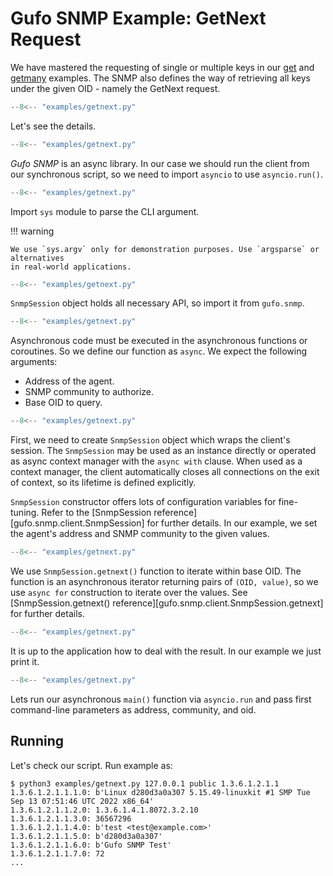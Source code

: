 # Gufo SNMP Example: GetNext Request

We have mastered the requesting of single or multiple keys
in our [get](get.md) and [getmany](getmany.md) examples.
The SNMP also defines the way of retrieving all keys under
the given OID - namely the GetNext request.

``` py title="getnext.py" linenums="1"
--8<-- "examples/getnext.py"
```

Let's see the details.

``` py title="getnext.py" linenums="1" hl_lines="1"
--8<-- "examples/getnext.py"
```
*Gufo SNMP* is an async library. In our case
we should run the client from our synchronous script,
so we need to import `asyncio` to use `asyncio.run()`.

``` py title="getnext.py" linenums="1" hl_lines="2"
--8<-- "examples/getnext.py"
```
Import `sys` module to parse the CLI argument.

!!! warning

    We use `sys.argv` only for demonstration purposes. Use `argsparse` or alternatives
    in real-world applications.

``` py title="getnext.py" linenums="1" hl_lines="4"
--8<-- "examples/getnext.py"
```

`SnmpSession` object holds all necessary API, so import it from `gufo.snmp`.

``` py title="getnext.py" linenums="1" hl_lines="7"
--8<-- "examples/getnext.py"
```

Asynchronous code must be executed in the asynchronous functions or coroutines.
So we define our function as `async`. We expect the following arguments:

* Address of the agent.
* SNMP community to authorize.
* Base OID to query.

``` py title="getnext.py" linenums="1" hl_lines="8"
--8<-- "examples/getnext.py"
```

First, we need to create `SnmpSession` object which wraps the client's session.
The `SnmpSession` may be used as an instance directly or operated as async context manager
with the `async with` clause. When used as a context manager,
the client automatically closes all connections on the exit of context,
so its lifetime is defined explicitly.

`SnmpSession` constructor offers lots of configuration variables for fine-tuning. Refer to the 
[SnmpSession reference][gufo.snmp.client.SnmpSession]
for further details. In our example, we set the agent's address and SNMP community
to the given values.

``` py title="getnext.py" linenums="1" hl_lines="9"
--8<-- "examples/getnext.py"
```

We use `SnmpSession.getnext()` function to iterate within base OID. The function is an asynchronous
iterator returning pairs of `(OID, value)`, so we use `async for` construction to iterate over the values.
See [SnmpSession.getnext() reference][gufo.snmp.client.SnmpSession.getnext]
for further details. 

``` py title="getnext.py" linenums="1" hl_lines="10"
--8<-- "examples/getnext.py"
```

It is up to the application how to deal with the result.
In our example we just print it.

``` py title="getnext.py" linenums="1" hl_lines="13"
--8<-- "examples/getnext.py"
```

Lets run our asynchronous `main()` function via `asyncio.run`
and pass first command-line parameters as address, community, and oid.

## Running

Let's check our script. Run example as:

```
$ python3 examples/getnext.py 127.0.0.1 public 1.3.6.1.2.1.1
1.3.6.1.2.1.1.1.0: b'Linux d280d3a0a307 5.15.49-linuxkit #1 SMP Tue Sep 13 07:51:46 UTC 2022 x86_64'
1.3.6.1.2.1.1.2.0: 1.3.6.1.4.1.8072.3.2.10
1.3.6.1.2.1.1.3.0: 36567296
1.3.6.1.2.1.1.4.0: b'test <test@example.com>'
1.3.6.1.2.1.1.5.0: b'd280d3a0a307'
1.3.6.1.2.1.1.6.0: b'Gufo SNMP Test'
1.3.6.1.2.1.1.7.0: 72
...
```
